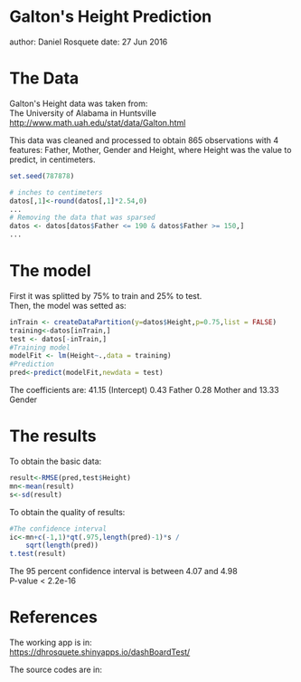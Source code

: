 Galton's Height Prediction
========================================================
author: Daniel Rosquete
date: 27 Jun 2016

The Data
========================================================

Galton's Height data was taken from:   
The University of Alabama in Huntsville
http://www.math.uah.edu/stat/data/Galton.html  
  
This data was cleaned and processed to obtain 865 observations
with 4 features: Father, Mother, Gender and Height, where Height
was the value to predict, in centimeters.  


```r
set.seed(787878)

# inches to centimeters
datos[,1]<-round(datos[,1]*2.54,0)
...
# Removing the data that was sparsed
datos <- datos[datos$Father <= 190 & datos$Father >= 150,]
...
```

The model
========================================================

First it was splitted by 75% to train and 25% to test.  
Then, the model was setted as:

```r
inTrain <- createDataPartition(y=datos$Height,p=0.75,list = FALSE)
training<-datos[inTrain,]
test <- datos[-inTrain,]
#Training model
modelFit <- lm(Height~.,data = training)
#Prediction
pred<-predict(modelFit,newdata = test)
```
The coefficients are: 41.15 (Intercept) 0.43 Father
0.28 Mother and 13.33 Gender

The results
========================================================
To obtain the basic data:

```r
result<-RMSE(pred,test$Height)
mn<-mean(result)
s<-sd(result)
```
To obtain the quality of results:

```r
#The confidence interval
ic<-mn+c(-1,1)*qt(.975,length(pred)-1)*s / 
    sqrt(length(pred))
t.test(result)
```
The 95 percent confidence interval is between 4.07 and 4.98  
P-value < 2.2e-16

References
========================================================

The working app is in:  
https://dhrosquete.shinyapps.io/dashBoardTest/  
  
The source codes are in:
